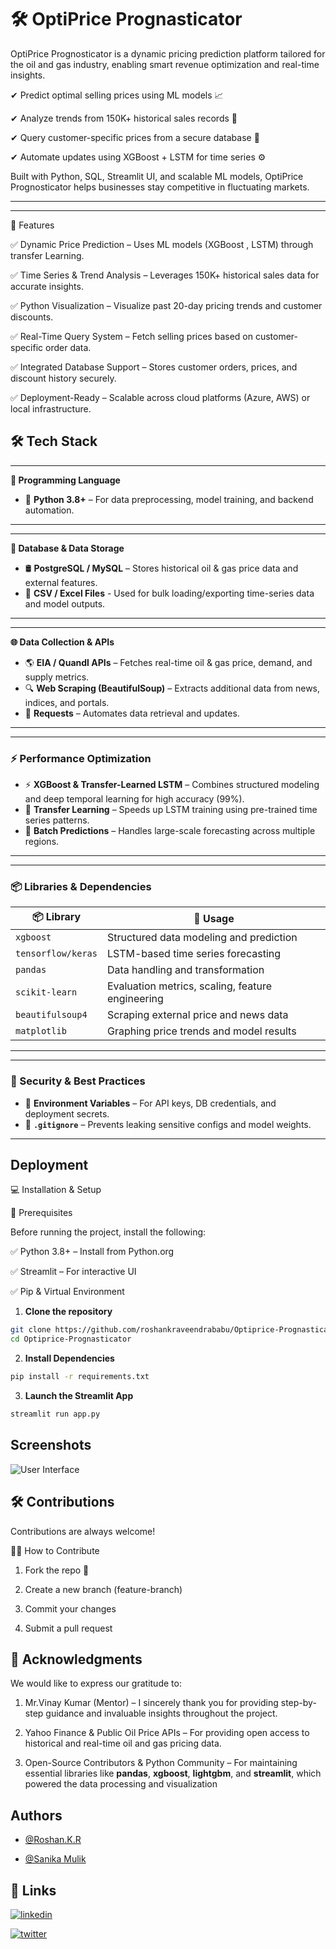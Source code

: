 
# 🛠 OptiPrice Prognasticator


OptiPrice Prognosticator is a dynamic pricing prediction platform tailored for the oil and gas industry, enabling smart revenue optimization and real-time insights.

✔ Predict optimal selling prices using ML models 📈

✔ Analyze trends from 150K+ historical sales records 🧾

✔ Query customer-specific prices from a secure database 🔐

✔ Automate updates using XGBoost + LSTM for time series ⚙️

Built with Python, SQL, Streamlit UI, and scalable ML models, OptiPrice Prognosticator helps businesses stay competitive in fluctuating markets.


---

---

🚀 Features

✅ Dynamic Price Prediction – Uses ML models (XGBoost , LSTM) through transfer Learning.

✅ Time Series & Trend Analysis – Leverages 150K+ historical sales data for accurate insights.

✅ Python Visualization – Visualize past 20-day pricing trends and customer discounts.

✅ Real-Time Query System – Fetch selling prices based on customer-specific order data.

✅ Integrated Database Support – Stores customer orders, prices, and discount history securely.

✅ Deployment-Ready – Scalable across cloud platforms (Azure, AWS) or local infrastructure.





## 🛠 Tech Stack 
  

---

**📌 Programming Language**  
- 🐍 **Python 3.8+** – For data preprocessing, model training, and backend automation.  

---


---

**📂 Database & Data Storage**  
- 🛢️ **PostgreSQL / MySQL** – Stores historical oil & gas price data and external features.  
- 📄 **CSV / Excel Files** - Used for bulk loading/exporting time-series data and model outputs.


---

---

**🌐 Data Collection & APIs**  
- 🌎 **EIA / Quandl APIs** – Fetches real-time oil & gas price, demand, and supply metrics. 
- 🔍 **Web Scraping (BeautifulSoup)** – Extracts additional data from news, indices, and portals.
- 📡 **Requests** – Automates data retrieval and updates.

---

---
### **⚡ Performance Optimization**  
- ⚡ **XGBoost & Transfer-Learned LSTM** – Combines structured modeling and deep temporal learning for high accuracy (99%).  
- 🧠 **Transfer Learning** – Speeds up LSTM training using pre-trained time series patterns. 
- 🧮 **Batch Predictions** – Handles large-scale forecasting across multiple regions.

---

---

### **📦 Libraries & Dependencies**  
| 📦 **Library**  | 📝 **Usage**  |  
|---------------|--------------|  
| `xgboost` | Structured data modeling and prediction |  
| `tensorflow/keras` | LSTM-based time series forecasting |  
| `pandas` | Data handling and transformation |  
| `scikit-learn` | Evaluation metrics, scaling, feature engineering |  
| `beautifulsoup4` | Scraping external price and news data |  
| `matplotlib` | Graphing price trends and model results |  

---

 

---

### **🔐 Security & Best Practices**  
- 🔑 **Environment Variables** – For API keys, DB credentials, and deployment secrets.  
- 🚫 **`.gitignore`** – Prevents leaking sensitive configs and model weights.  

---




## Deployment

💻 Installation & Setup

🔹 Prerequisites

Before running the project, install the following:

✅ Python 3.8+ – Install from Python.org

✅ Streamlit – For interactive UI

✅ Pip & Virtual Environment



1. **Clone the repository**



```bash
git clone https://github.com/roshankraveendrababu/Optiprice-Prognasticator.git
cd Optiprice-Prognasticator
```

2. **Install Dependencies**
```bash
pip install -r requirements.txt
```

3. **Launch the Streamlit App**
```bash
streamlit run app.py

```






## Screenshots

![User Interface](https://github.com/user-attachments/assets/c7d32017-787a-4315-bd22-4b8e340b062e)



## 🛠 Contributions

Contributions are always welcome!


👨‍💻 How to Contribute

1. Fork the repo 🍴

2. Create a new branch (feature-branch)

3. Commit your changes

4. Submit a pull request


## 🙏 Acknowledgments

We would like to express our gratitude to:

1. Mr.Vinay Kumar (Mentor) –  I sincerely thank you for providing step-by-step guidance and invaluable insights throughout the project.

2. Yahoo Finance & Public Oil Price APIs – For providing open access to historical and real-time oil and gas pricing data.

3. Open-Source Contributors & Python Community – For maintaining essential libraries like **pandas**, **xgboost**, **lightgbm**, and **streamlit**, which powered the data processing and visualization


## Authors

- [@Roshan.K.R](https://github.com/roshankraveendrababu)

- [@Sanika Mulik](https://github.com/sanikamulik)

## 🔗 Links

[![linkedin](https://img.shields.io/badge/linkedin-0A66C2?style=for-the-badge&logo=linkedin&logoColor=white)](https://www.linkedin.com/in/roshan-konidhala/)

[![twitter](https://img.shields.io/badge/twitter-1DA1F2?style=for-the-badge&logo=twitter&logoColor=white)](https://x.com/RoshanKR0912)


